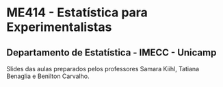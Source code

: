 # ME414 - Estatística para Experimentalistas

## Departamento de Estatística - IMECC - Unicamp

Slides das aulas preparados pelos professores Samara Kiihl, Tatiana Benaglia e Benilton Carvalho.


